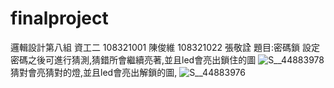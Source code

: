 # finalproject
邏輯設計第八組 資工二 108321001 陳俊維 108321022 張敬詮
題目:密碼鎖
設定密碼之後可進行猜測,猜錯所會繼續亮著,並且led會亮出鎖住的圖
![S__44883978](https://user-images.githubusercontent.com/61571570/104685176-6556c280-5735-11eb-9f15-84ca752b3fad.jpg)
猜對會亮猜對的燈,並且led會亮出解鎖的圖,
![S__44883976](https://user-images.githubusercontent.com/61571570/104685253-8d462600-5735-11eb-8901-d72ce86c2fbd.jpg)
